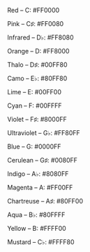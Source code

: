 Red – C: #FF0000

Pink – C♯: #FF0080

Infrared – D♭: #FF8080

Orange – D: #FF8000

Thalo – D♯: #00FF80

Camo – E♭: #80FF80

Lime – E: #00FF00

Cyan – F: #00FFFF

Violet – F♯: #8000FF

Ultraviolet – G♭: #FF80FF

Blue – G: #0000FF

Cerulean – G♯: #0080FF

Indigo – A♭: #8080FF

Magenta – A: #FF00FF

Chartreuse – A♯: #80FF00

Aqua – B♭: #80FFFF

Yellow – B: #FFFF00

Mustard – C♭: #FFFF80
